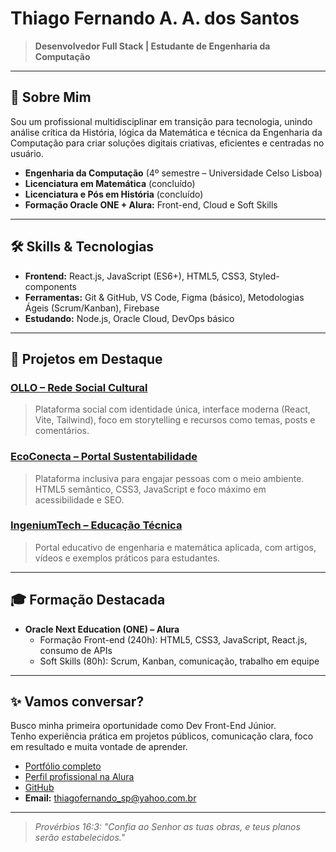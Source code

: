 # Thiago Fernando A. A. dos Santos

> **Desenvolvedor Full Stack | Estudante de Engenharia da Computação**

---

## 🚀 Sobre Mim

Sou um profissional multidisciplinar em transição para tecnologia, unindo análise crítica da História, lógica da Matemática e técnica da Engenharia da Computação para criar soluções digitais criativas, eficientes e centradas no usuário.

- **Engenharia da Computação** (4º semestre – Universidade Celso Lisboa)
- **Licenciatura em Matemática** (concluído)
- **Licenciatura e Pós em História** (concluído)
- **Formação Oracle ONE + Alura:** Front-end, Cloud e Soft Skills

---

## 🛠️ Skills & Tecnologias

- **Frontend:** React.js, JavaScript (ES6+), HTML5, CSS3, Styled-components
- **Ferramentas:** Git & GitHub, VS Code, Figma (básico), Metodologias Ágeis (Scrum/Kanban), Firebase
- **Estudando:** Node.js, Oracle Cloud, DevOps básico

---

## 💼 Projetos em Destaque

### [OLLO – Rede Social Cultural](https://github.com/Thiago-spba/App-OLLO)
> Plataforma social com identidade única, interface moderna (React, Vite, Tailwind), foco em storytelling e recursos como temas, posts e comentários.

### [EcoConecta – Portal Sustentabilidade](https://eco-conecta-sigma.vercel.app/)
> Plataforma inclusiva para engajar pessoas com o meio ambiente. HTML5 semântico, CSS3, JavaScript e foco máximo em acessibilidade e SEO.

### [IngeniumTech – Educação Técnica](https://ingeniumtech.vercel.app/)
> Portal educativo de engenharia e matemática aplicada, com artigos, vídeos e exemplos práticos para estudantes.

---

## 🎓 Formação Destacada

- **Oracle Next Education (ONE) – Alura**
  - Formação Front-end (240h): HTML5, CSS3, JavaScript, React.js, consumo de APIs
  - Soft Skills (80h): Scrum, Kanban, comunicação, trabalho em equipe

---

## ✨ Vamos conversar?

Busco minha primeira oportunidade como Dev Front-End Júnior.  
Tenho experiência prática em projetos públicos, comunicação clara, foco em resultado e muita vontade de aprender.

- [Portfólio completo](https://portfolio-thiagosp.vercel.app/)
- [Perfil profissional na Alura](https://cursos.alura.com.br/emprega-one/profile/thiagofernando-sp)
- [GitHub](https://github.com/Thiago-spba)
- **Email:** thiagofernando_sp@yahoo.com.br

---

> _Provérbios 16:3: "Confia ao Senhor as tuas obras, e teus planos serão estabelecidos."_


